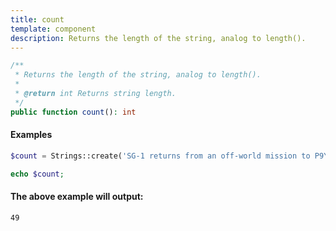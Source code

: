 ```yaml
---
title: count
template: component
description: Returns the length of the string, analog to length().
---
```


```php
/**
 * Returns the length of the string, analog to length().
 *
 * @return int Returns string length.
 */
public function count(): int
```

#### Examples

```php
$count = Strings::create('SG-1 returns from an off-world mission to P9Y-3C3')->count();

echo $count;
```

#### The above example will output:

```text
49
```
